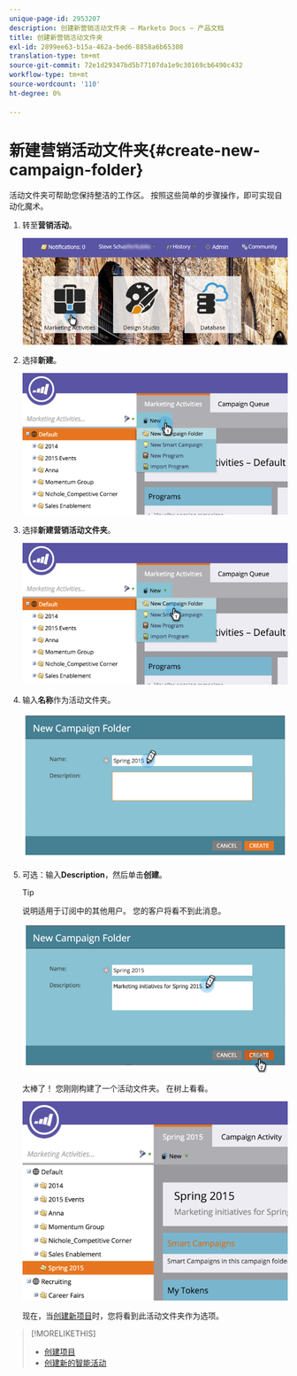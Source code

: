 ```yaml
---
unique-page-id: 2953207
description: 创建新营销活动文件夹 — Marketo Docs — 产品文档
title: 创建新营销活动文件夹
exl-id: 2899ee63-b15a-462a-bed6-8858a6b65308
translation-type: tm+mt
source-git-commit: 72e1d29347bd5b77107da1e9c30169cb6490c432
workflow-type: tm+mt
source-wordcount: '110'
ht-degree: 0%

---
```


# 新建营销活动文件夹{#create-new-campaign-folder}

活动文件夹可帮助您保持整洁的工作区。 按照这些简单的步骤操作，即可实现自动化魔术。

1. 转至&#x200B;**营销活动**。

   ![](assets/login-marketing-activities.png)

1. 选择&#x200B;**新建**。

   ![](assets/image2015-2-25-7-3a57-3a18.png)

1. 选择&#x200B;**新建营销活动文件夹**。

   ![](assets/image2015-2-25-7-3a58-3a15.png)

1. 输入&#x200B;**名称**&#x200B;作为活动文件夹。

   ![](assets/image2015-2-25-8-3a0-3a20.png)

1. 可选：输入&#x200B;**Description**，然后单击&#x200B;**创建**。

   >[!TIP]
   >
   >说明适用于订阅中的其他用户。 您的客户将看不到此消息。

   ![](assets/image2015-2-25-8-3a9-3a3.png)

   太棒了！ 您刚刚构建了一个活动文件夹。 在树上看看。

   ![](assets/image2015-2-25-8-3a10-3a29.png)

   现在，当[创建新项目](/help/marketo/product-docs/core-marketo-concepts/programs/creating-programs/create-a-program.md)时，您将看到此活动文件夹作为选项。

>[!MORELIKETHIS]
>
>* [创建项目](/help/marketo/product-docs/core-marketo-concepts/programs/creating-programs/create-a-program.md)
>* [创建新的智能活动](/help/marketo/product-docs/core-marketo-concepts/smart-campaigns/creating-a-smart-campaign/create-a-new-smart-campaign.md)

